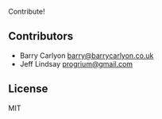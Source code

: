 Contribute!

Contributors
------------
 * Barry Carlyon <barry@barrycarlyon.co.uk>
 * Jeff Lindsay <progrium@gmail.com>

License
-------
MIT
